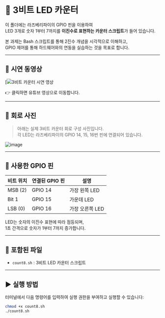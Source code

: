 # 🔢 3비트 LED 카운터

이 폴더에는 라즈베리파이의 GPIO 핀을 이용하여  
LED 3개로 숫자 1부터 7까지를 **이진수로 표현하는 카운터 스크립트**가 들어 있습니다.

본 과제는 Bash 스크립트를 통해 2진수 개념을 시각적으로 이해하고,  
GPIO 제어를 통해 하드웨어와의 연동을 실습하는 것을 목표로 합니다.

---

## 🎥 시연 동영상

[![3비트 카운터 시연 영상](https://youtu.be/sFfZCYv-jSo?si=T8ePf8CkPU3byGFO)

👉 클릭하면 유튜브 영상으로 이동합니다.

---

## 🧩 회로 사진

> 아래는 실제 3비트 카운터 회로 구성 사진입니다.  
> 각 LED는 라즈베리파이의 GPIO 14, 15, 16번 핀에 연결되어 있습니다.

![image](https://github.com/user-attachments/assets/c1d1de7e-90b8-4739-a797-2ba5a55dc7cc)


---

## 🔌 사용한 GPIO 핀

| 비트 위치 | 연결된 GPIO 핀 | 설명     |
|-----------|----------------|----------|
| MSB (2)   | GPIO 14        | 가장 왼쪽 LED |
| Bit 1     | GPIO 15        | 가운데 LED   |
| LSB (0)   | GPIO 16        | 가장 오른쪽 LED |

LED는 숫자의 이진수 표현에 따라 점등되며,  
1초 간격으로 숫자가 1부터 7까지 증가합니다.

---

## 📁 포함된 파일

- `count8.sh` : 3비트 LED 카운터 스크립트

---

## ▶️ 실행 방법

터미널에서 다음 명령어를 입력하여 실행 권한을 부여하고 실행할 수 있습니다:

```bash
chmod +x count8.sh
./count8.sh
